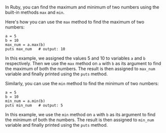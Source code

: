In Ruby, you can find the maximum and minimum of two numbers using the built-in methods `max` and `min`.

Here's how you can use the `max` method to find the maximum of two numbers:

```
a = 5
b = 10
max_num = a.max(b)
puts max_num   # output: 10
```

In this example, we assigned the values 5 and 10 to variables `a` and `b` respectively. Then we use the `max` method on `a` with `b` as its argument to find the maximum of both the numbers. The result is then assigned to `max_num` variable and finally printed using the `puts` method.

Similarly, you can use the `min` method to find the minimum of two numbers:

```
a = 5
b = 10
min_num = a.min(b)
puts min_num   # output: 5
```

In this example, we use the `min` method on `a` with `b` as its argument to find the minimum of both the numbers. The result is then assigned to `min_num` variable and finally printed using the `puts` method.